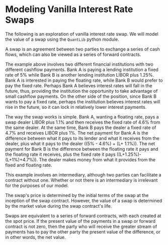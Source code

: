 # Modeling Vanilla Interest Rate Swaps

The following is an exploration of vanilla interest rate swap. We will model the value of a swap using the `QuantLib` python module.

A swap is an agreement between two parties to exchange a series of cash flows, which can also be viewed as a series of forward contracts. 

The example above involves two different financial institutions with two different cashflow payments. Bank A is paying a lending institution a fixed rate of 5% while Bank B is another lending institution LIBOR plus 1.25%. Bank A is interested in paying the floating rate, while Bank B would prefer to pay the fixed rate. 
Perhaps Bank A believes interest rates will fall in the future, thus, providing the institution the opportunity to take advantage of small cashflow payments. On the other side of the position, since Bank B wants to pay a fixed rate, perhaps the institution believes interest rates will rise in the future, so it can lock in relatively lower interest payments.

The way the swap works is simple. Bank A, wanting a floating rate, pays a swap dealer LIBOR plus 1.1% and then receives the fixed rate of 4.6% from the same dealer. At the same time, Bank B pays the dealer a fixed rate of 4.7% and receives LIBOR plus 1%. The net payment for Bank A is the difference between what it pays to its lender and what it receives from the dealer, plus what it pays to the dealer ((5% - 4.6%) + (L+ 1.1%)). The net payment for Bank B is the difference between the floating rate it pays and the floating rate it receives, plus the fixed rate it pays ((L+1.25%)-(L+1%)+4.7%)). The dealer makes money from what it provides from the fixed and floating rate.

This example involves an intermediary, although two parties can facilitate a contract without one. Whether or not there is an intermediary is irrelevant for the purposes of our model.

The swap's price is determined by the initial terms of the swap at the inception of the swap contract. However, the value of a swap is determined by the market value during the swap contract's life.

Swaps are equivalent to a series of forward contracts, with each created at the spot price. If the present value of the payments in a swap or forward contract is not zero, then the party who will receive the greater stream of payments has to pay the other party the present value of the difference, or in other words, the net value.